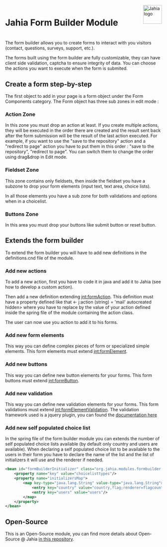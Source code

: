 <a href="https://www.jahia.com/">
    <img src="https://www.jahia.com/modules/jahiacom-templates/images/jahia-3x.png" alt="Jahia logo" title="Jahia" align="right" height="60" />
</a>

Jahia Form Builder Module
======================
# 

 The form builder allows you to create forms to interact with you visitors (contact, questions, surveys, support, etc.).

 The forms built using the form builder are fully customizable, they can have client side validation, captcha to ensure
 integrity of data. You can choose the actions you want to execute when the form is submited.
  
 ## Create a form step-by-step

  The first object to add in your page is a form object under the Form Components category.
  The Form object has three sub zones in edit mode :

 ### Action Zone

In this zone you must drop an action at least. If you create multiple actions, they will be executed in the order
there are created and the result sent back after the form submission will be the result of the last action executed.
For example, if you want to use the "save to the repository" action and a "redirect to page" action you have to
put them in this order : "save to the repository", "redirect to page".
You can switch them to change the order using drag&drop in Edit mode.

### Fieldset Zone

This zone contains only fieldsets, then inside the fieldset you have a subzone to drop your form elements
(input text, text area, choice lists).

In all those elements you have a sub zone for both validations and options when in a choicelist.

 ### Buttons Zone

In this area you must drop your buttons like submit button or reset button.

## Extends the form builder

 To extend the form builder you will have to add new definitions in the definitions.cnd file of the module.

### Add new actions

  To add a new action, first you have to code it in java and add it to Jahia (see how to develop a custom action).

  Then add a new definition extending <jnt:formAction>. This definition must have a property defined
  like that <- j:action (string) = 'mail' autocreated hidden> where you have to replace <mail> by the <key> value
  of your action defined inside the spring file of the module containing the action class.

  The user can now use you action to add it to his forms.

### Add new form elements

  This way you can define complex pieces of form or specialized simple elements. This form elements must extend
  <jnt:formElement>.

### Add new buttons

  This way you can define new button elements for your forms. This form buttons must extend <jnt:formButton>.

### Add new validation

  This way you can define new validation elements for your forms. This form validations must extend <jnt:formElementValidation>.
  The validation framework used is a jquery plugin, you can found the [documentation here](http://bassistance.de/jquery-plugins/jquery-plugin-validation/)

### Add new self populated choice list

  In the spring file of the form builder module you can extends the number of self populated choice lists available
  (by default only country and users are available). When declaring a self populated choice list to be available to the users
  in their form you have to declare the name of the list and the list of initializers it will use and the renderer if needed.

```xml
<bean id="formBuilderInitializer" class="org.jahia.modules.formbuilder.initializers.ChoiceListTypeInitializers">
    <property name="key" value="choicelisttypes"/>
    <property name="initializersMap">
        <map key-type="java.lang.String" value-type="java.lang.String">
            <entry key="country" value="country,flag;renderer=flagcountry"/>
            <entry key="users" value="users"/>
        </map>
    </property>
</bean>
```

## Open-Source

This is an Open-Source module, you can find more details about Open-Source @ Jahia [in this repository](https://github.com/Jahia/open-source).
